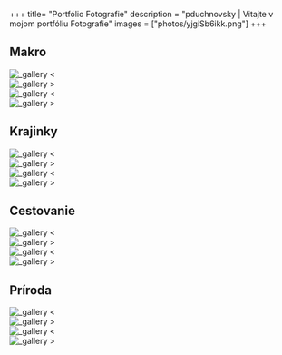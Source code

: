+++
title= "Portfólio Fotografie"
description = "pduchnovsky | Vitajte v mojom portfóliu Fotografie"
images = ["photos/yjgiSb6ikk.png"]
+++

## Makro
![_gallery <](photos/DSC01515.jpg)  
![_gallery >](photos/DSC04396.jpg)  
![_gallery <](photos/DSC01066.jpg)  
![_gallery >](photos/DSCF1638.jpg)

## Krajinky
![_gallery <](photos/DSC00221.jpg)  
![_gallery >](photos/DSC05738.jpg)  
![_gallery <](photos/DSC99990.jpg)  
![_gallery >](photos/DSC02913.jpg)

## Cestovanie
![_gallery <](photos/DSC05372.jpg)  
![_gallery >](photos/DSC03048.jpg)  
![_gallery <](photos/DSC01361.jpg)  
![_gallery >](photos/DSC03750.jpg)

## Príroda
![_gallery <](photos/DSC06055.jpg)  
![_gallery >](photos/DSC04214.jpg)  
![_gallery <](photos/DSC03949.jpg)  
![_gallery >](photos/DSC00220.jpg)

